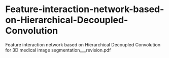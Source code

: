 # Feature-interaction-network-based-on-Hierarchical-Decoupled-Convolution
Feature interaction network based on Hierarchical Decoupled Convolution for 3D medical image segmentation___revision.pdf
